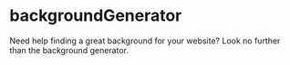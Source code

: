 # backgroundGenerator
Need help finding a great background for your website? Look no further than the background generator. 
